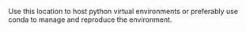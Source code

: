 Use this location to host python virtual environments or preferably use conda to manage and reproduce the environment.